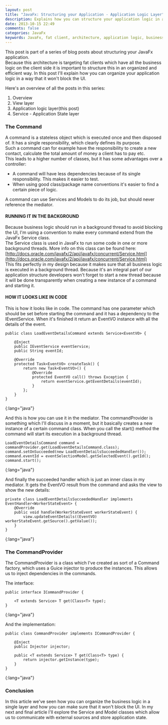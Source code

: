 ```yaml
---
layout: post
title: "JavaFx: Structuring your Application - Application Logic Layer"
description: Explains how you can structure your application logic in a fat client JavaFx application
date: 2013-10-15 22:49
comments: false
categories: JavaFx
keywords: JavaFx, fat client, architecture, application logic, business logic, command pattern
---
```

This post is part of a series of blog posts about structuring your JavaFx application.  
Because this architecture is targeting fat clients which have all the business logic on the client side it is important to structure this in an organized and efficient way. In this post I'll explain how you can organize your application logic in a way that it won't block the UI. 

<!--more-->  

Here's an overview of all the posts in this series:

1. Overview
2. View layer
3. Application logic layer(this post)
4. Service - Application State layer

### The Command

A command is a stateless object which is executed once and then disposed of. It has a single responsibility, which clearly defines its purpose.  
Such a command can for example have the responsibility to create a new contact, calculate the total amount of money a client has to pay etc.  
This leads to a higher number of classes, but it has some advantages over a controller:  

* A command will have less dependencies because of its single responsibility. This makes it easier to test.
* When using good class/package name conventions it's easier to find a certain piece of logic.

A command can use Services and Models to do its job, but should never reference the mediator. 

#### RUNNING IT IN THE BACKGROUND
Because business logic should run in a background thread to avoid blocking the UI, I'm using a convention to make every command extend from the JavaFx Service class.   
The Service class is used in JavaFx to run some code in one or more background threads. More info on this class can be found here: [http://docs.oracle.com/javafx/2/api/javafx/concurrent/Service.html](http://docs.oracle.com/javafx/2/api/javafx/concurrent/Service.html)   
This fits perfectly in my design because it makes sure that all business logic is executed in a background thread. Because it's an integral part of our application structure developers won't forget to start a new thread because it will be done transparently when creating a new instance of a command and starting it.   

#### HOW IT LOOKS LIKE IN CODE
This is how it looks like in code. The command has one parameter which should be set before starting the command and it has a dependency to the IEventService. When it's finished it return an EventVO instance with all the details of the event.

	public class LoadEventDetailsCommand extends Service<EventVO> {
	 
		@Inject
		public IEventService eventService;
		public String eventId;
	 
		@Override
		protected Task<EventVO> createTask() {
			return new Task<EventVO>() {
				@Override
				protected EventVO call() throws Exception {
					return eventService.getEventDetails(eventId);
				}
			};
		}
	}
{:lang="java"}

And this is how you can use it in the mediator. The commandProvider is something which I'll discuss in a moment, but it basically creates a new instance of a certain command class. When you call the start() method the command will start its execution in a background thread.

	LoadEventDetailsCommand command = commandProvider.get(LoadEventDetailsCommand.class);
	command.setOnSucceeded(new LoadEventDetailsSucceededHandler());
	command.eventId = eventSelectionModel.getSelectedEvent().getId();
	command.start();
{:lang="java"}

And finally the succeeded handler which is just an inner class in my mediator. It gets the EventVO result from the command and asks the view to show the new details:

	private class LoadEventDetailsSucceededHandler implements EventHandler<WorkerStateEvent> {
		@Override
		public void handle(WorkerStateEvent workerStateEvent) {
			view.updateEventDetails((EventVO) workerStateEvent.getSource().getValue());
		}
	}
{:lang="java"}

### The CommandProvider
The CommandProvider is a class which I've created as sort of a Command factory, which uses a Guice injector to produce the instances. This allows us to inject dependencies in the commands. 

The interface:

	public interface ICommandProvider {
	 
		<T extends Service> T get(Class<T> type);
	}
{:lang="java"}

And the implementation:

	public class CommandProvider implements ICommandProvider {
	 
		@Inject
		public Injector injector;
	 
		public <T extends Service> T get(Class<T> type) {
			return injector.getInstance(type);
		}
	}
{:lang="java"}

### Conclusion
In this article we've seen how you can organize the business logic in a single layer and how you can make sure that it won't block the UI. In my next and final article I'll explore the Service and Model classes which allow us to communicate with external sources and store application state.
